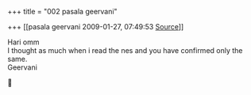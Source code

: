 +++
title = "002 pasala geervani"

+++
[[pasala geervani	2009-01-27, 07:49:53 [Source](https://groups.google.com/g/bvparishat/c/WzlU5LsoF2k)]]



Hari omm  
I thought as much when i read the nes and you have confirmed only the same.  
Geervani  



